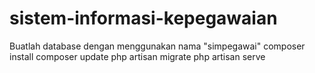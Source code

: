 # sistem-informasi-kepegawaian
Buatlah database dengan menggunakan nama "simpegawai"
composer install
composer update
php artisan migrate
php artisan serve
